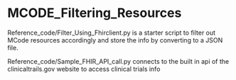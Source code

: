 # MCODE_Filtering_Resources

 Reference_code/Filter_Using_Fhirclient.py is a starter script to filter out MCode resources accordingly and store the info by converting to a JSON file.  

 Reference_code/Sample_FHIR_API_call.py connects to the built in api of the clinicaltrails.gov website to access clinical trials info
